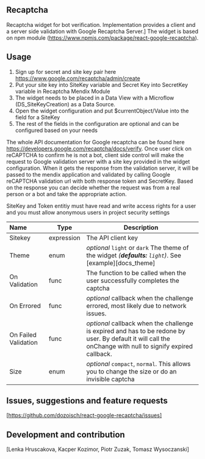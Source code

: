## Recaptcha
Recaptcha widget for bot verification. Implementation provides a client and a server side validation with Google Recaptcha Server.] The widget is based on npm module (https://www.npmjs.com/package/react-google-recaptcha).

## Usage
1) Sign up for secret and site key pair here https://www.google.com/recaptcha/admin/create 
2) Put your site key into SiteKey variable and Secret Key into SecretKey variable in Recaptcha Mendix Module
3) The widget needs to be placed in a Data View with a Microflow (DS_SiteKeyCreation) as a Data Source.
4) Open the widget configuration and put $currentObject/Value into the field for a SiteKey
5) The rest of the fields in the configuration are optional and can be configured based on your needs

The whole API documentation for Google recaptcha can be found here https://developers.google.com/recaptcha/docs/verify. 
Once user click on reCAPTCHA to confirm he is not a bot, client side control will make the request to Google validation server with a site key provided in the widget configuration. When it gets the response from the validation server, it will be passed to the mendix application and validated by calling Google reCAPTCHA validation url with both response token and SecretKey. Based on the response you can decide whether the request was from a real person or a bot and take the appropriate action.

SiteKey and Token entitiy must have read and write access rights for a user and you must allow anonymous users in project security settings

| Name | Type | Description |
|:---- | ---- | ------ |
| Sitekey | expression | The API client key |
| Theme | enum | *optional* `light` or `dark` The theme of the widget *(__defaults:__ `light`)*. See [example][docs_theme]
| On Validation | func | The function to be called when the user successfully completes the captcha |
| On Errored | func | *optional* callback when the challenge errored, most likely due to network issues. |
| On Failed Validation | func | *optional* callback when the challenge is expired and has to be redone by user. By default it will call the onChange with null to signify expired callback. 
| Size | enum | *optional* `compact`, `normal`. This allows you to change the size or do an invisible captcha |

## Issues, suggestions and feature requests
[https://github.com/dozoisch/react-google-recaptcha/issues]

## Development and contribution
[Lenka Hruscakova, Kacper Kozimor, Piotr Zuzak, Tomasz Wysoczanski]
